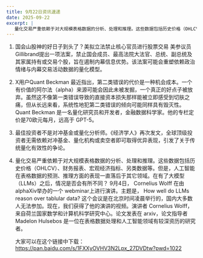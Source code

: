 ```yaml
---
title: 9月22日资讯速递
date: 2025-09-22
excerpt: |
   量化交易严重依赖于对大规模表格数据的分析、处理和推理。这些数据包括历史价格（OHLCV）、财务报表、宏观经济指标、另类数据等。但是，人工智能在表格数据的预测、推理方面的表现一直落后于其它领域。在有了大模型（LLMs）之后，情况是否会有所不同？
---
```


1. 国会山股神的好日子到头了？美拟立法禁止核心官员进行股票交易
美参议员Gillibrand提出一项法案，禁止国会成员、最高法院大法官、总统、副总统及其家属持有或交易个股，旨在遏制内幕信息优势。该法案可能会重塑依赖政治情绪与内幕交易活动数据的量化模型。

1. X用户Quant Beckman 最近指出，第二类错误的代价是一种机会成本。一个有价值的阿尔法（alpha）来源可能会因此未被发掘，一个真正的好点子被放弃。虽然这不像第一类错误导致的直接资本损失那样能被立即感受到切肤之痛，但从长远来看，系统性地犯第二类错误的倾向可能同样具有毁灭性。Quant Beckman 是一名量化研究员和开发者，金融数据科学家。他的专栏定价是70欧元每月，远高于 GPT-5。

2. 最佳投资者不是对冲基金或量化分析师。《经济学人》再次发文，全球顶级投资者无需依赖对冲基金、量化机构或卖空者即可取得优异表现，引发了关于传统量化有效性的争论。

3. 量化交易严重依赖于对大规模表格数据的分析、处理和推理。这些数据包括历史价格（OHLCV）、财务报表、宏观经济指标、另类数据等。但是，人工智能在表格数据的预测、推理方面的表现一直落后于其它领域。在有了大模型（LLMs）之后，情况是否会有所不同？ 9月4日， Cornelius Wolff 在由 alphaXiv举办的一个 webminar上进行演讲。主题是， How well do LLMs reason over tablular data? 这个会议是在北京时间凌晨举行的，国内大多数人无法参加。现在，我们获得了他的演讲的视频。演讲者 Cornelius Wolff，来自荷兰国家数学和计算机科学研究中心。论文发表在 arxiv，论文指导者 Madelon Hulsebos 是一位在表格数据处理和人工智能领域有较深资历的研究者。
   
   大家可以在这个链接中下载：https://pan.baidu.com/s/1FXXyOVHV3N2Lpx_27DVDtw?pwd=1022
